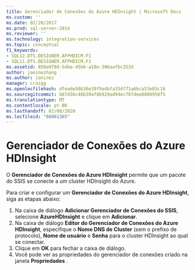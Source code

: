 ```yaml
---
title: Gerenciador de Conexões do Azure HDInsight | Microsoft Docs
ms.custom: ''
ms.date: 02/28/2017
ms.prod: sql-server-2014
ms.reviewer: ''
ms.technology: integration-services
ms.topic: conceptual
f1_keywords:
- SQL12.DTS.DESIGNER.AFPHDICM.F1
- SQL11.DTS.DESIGNER.AFPHDICM.F1
ms.assetid: 850a978d-5dba-45b6-a10e-306aafbc353d
author: janinezhang
ms.author: janinez
manager: craigg
ms.openlocfilehash: dfeade50b36e39f9a4bfa354f71a6bca53e03c16
ms.sourcegitcommit: b87d36c46b39af8b929ad94ec707dee8800950f5
ms.translationtype: MT
ms.contentlocale: pt-BR
ms.lasthandoff: 02/08/2020
ms.locfileid: "66061365"
---
```

# <a name="azure-hdinsight-connection-manager"></a>Gerenciador de Conexões do Azure HDInsight
O **Gerenciador de Conexões do Azure HDInsight** permite que um pacote do SSIS se conecte a um cluster HDInsight do Azure.

Para criar e configurar um **Gerenciador de Conexões do Azure HDInsight**, siga as etapas abaixo:

1. Na caixa de diálogo **Adicionar Gerenciador de Conexões do SSIS**, selecione **AzureHDInsight** e clique em **Adicionar**.
2. Na caixa de diálogo **Editor do Gerenciador de Conexões do Azure HDInsight**, especifique o **Nome DNS de Cluster** (sem o prefixo de protocolo), **Nome de usuário** e **Senha** para o cluster HDInsight ao qual se conectar.
3. Clique em **OK** para fechar a caixa de diálogo.
4. Você pode ver as propriedades do gerenciador de conexões criado na janela **Propriedades** .
